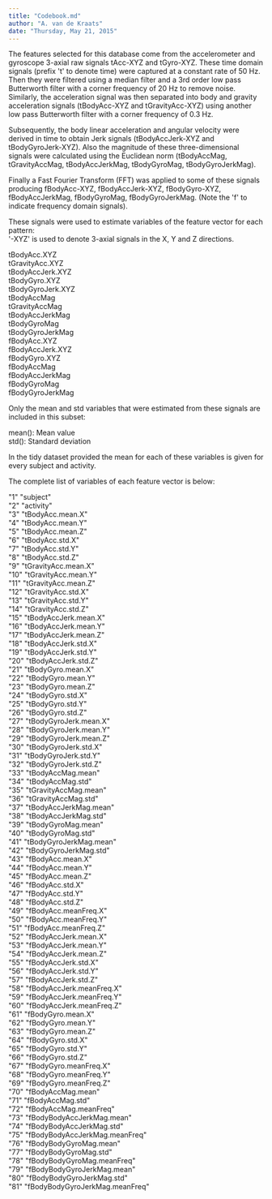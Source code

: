 ```yaml
---
title: "Codebook.md"
author: "A. van de Kraats"
date: "Thursday, May 21, 2015"
---
```


The features selected for this database come from the accelerometer and gyroscope 3-axial raw signals tAcc-XYZ and tGyro-XYZ. These time domain signals (prefix 't' to denote time) were captured at a constant rate of 50 Hz. Then they were filtered using a median filter and a 3rd order low pass Butterworth filter with a corner frequency of 20 Hz to remove noise. Similarly, the acceleration signal was then separated into body and gravity acceleration signals (tBodyAcc-XYZ and tGravityAcc-XYZ) using another low pass Butterworth filter with a corner frequency of 0.3 Hz. 

Subsequently, the body linear acceleration and angular velocity were derived in time to obtain Jerk signals (tBodyAccJerk-XYZ and tBodyGyroJerk-XYZ). Also the magnitude of these three-dimensional signals were calculated using the Euclidean norm (tBodyAccMag, tGravityAccMag, tBodyAccJerkMag, tBodyGyroMag, tBodyGyroJerkMag). 

Finally a Fast Fourier Transform (FFT) was applied to some of these signals producing fBodyAcc-XYZ, fBodyAccJerk-XYZ, fBodyGyro-XYZ, fBodyAccJerkMag, fBodyGyroMag, fBodyGyroJerkMag. (Note the 'f' to indicate frequency domain signals). 

These signals were used to estimate variables of the feature vector for each pattern:<br>
'-XYZ' is used to denote 3-axial signals in the X, Y and Z directions.

tBodyAcc.XYZ<br>
tGravityAcc.XYZ<br>
tBodyAccJerk.XYZ<br>
tBodyGyro.XYZ<br>
tBodyGyroJerk.XYZ<br>
tBodyAccMag<br>
tGravityAccMag<br>
tBodyAccJerkMag<br>
tBodyGyroMag<br>
tBodyGyroJerkMag<br>
fBodyAcc.XYZ<br>
fBodyAccJerk.XYZ<br>
fBodyGyro.XYZ<br>
fBodyAccMag<br>
fBodyAccJerkMag<br>
fBodyGyroMag<br>
fBodyGyroJerkMag<br>

Only the mean and std variables that were estimated from these signals are included in this subset: 

mean(): Mean value<br>
std(): Standard deviation

In the tidy dataset provided the mean for each of these variables is given for every subject and activity.

The complete list of variables of each feature vector is below:

"1" "subject"<br>
"2" "activity"<br>
"3" "tBodyAcc.mean.X"<br>
"4" "tBodyAcc.mean.Y"<br>
"5" "tBodyAcc.mean.Z"<br>
"6" "tBodyAcc.std.X"<br>
"7" "tBodyAcc.std.Y"<br>
"8" "tBodyAcc.std.Z"<br>
"9" "tGravityAcc.mean.X"<br>
"10" "tGravityAcc.mean.Y"<br>
"11" "tGravityAcc.mean.Z"<br>
"12" "tGravityAcc.std.X"<br>
"13" "tGravityAcc.std.Y"<br>
"14" "tGravityAcc.std.Z"<br>
"15" "tBodyAccJerk.mean.X"<br>
"16" "tBodyAccJerk.mean.Y"<br>
"17" "tBodyAccJerk.mean.Z"<br>
"18" "tBodyAccJerk.std.X"<br>
"19" "tBodyAccJerk.std.Y"<br>
"20" "tBodyAccJerk.std.Z"<br>
"21" "tBodyGyro.mean.X"<br>
"22" "tBodyGyro.mean.Y"<br>
"23" "tBodyGyro.mean.Z"<br>
"24" "tBodyGyro.std.X"<br>
"25" "tBodyGyro.std.Y"<br>
"26" "tBodyGyro.std.Z"<br>
"27" "tBodyGyroJerk.mean.X"<br>
"28" "tBodyGyroJerk.mean.Y"<br>
"29" "tBodyGyroJerk.mean.Z"<br>
"30" "tBodyGyroJerk.std.X"<br>
"31" "tBodyGyroJerk.std.Y"<br>
"32" "tBodyGyroJerk.std.Z"<br>
"33" "tBodyAccMag.mean"<br>
"34" "tBodyAccMag.std"<br>
"35" "tGravityAccMag.mean"<br>
"36" "tGravityAccMag.std"<br>
"37" "tBodyAccJerkMag.mean"<br>
"38" "tBodyAccJerkMag.std"<br>
"39" "tBodyGyroMag.mean"<br>
"40" "tBodyGyroMag.std"<br>
"41" "tBodyGyroJerkMag.mean"<br>
"42" "tBodyGyroJerkMag.std"<br>
"43" "fBodyAcc.mean.X"<br>
"44" "fBodyAcc.mean.Y"<br>
"45" "fBodyAcc.mean.Z"<br>
"46" "fBodyAcc.std.X"<br>
"47" "fBodyAcc.std.Y"<br>
"48" "fBodyAcc.std.Z"<br>
"49" "fBodyAcc.meanFreq.X"<br>
"50" "fBodyAcc.meanFreq.Y"<br>
"51" "fBodyAcc.meanFreq.Z"<br>
"52" "fBodyAccJerk.mean.X"<br>
"53" "fBodyAccJerk.mean.Y"<br>
"54" "fBodyAccJerk.mean.Z"<br>
"55" "fBodyAccJerk.std.X"<br>
"56" "fBodyAccJerk.std.Y"<br>
"57" "fBodyAccJerk.std.Z"<br>
"58" "fBodyAccJerk.meanFreq.X"<br>
"59" "fBodyAccJerk.meanFreq.Y"<br>
"60" "fBodyAccJerk.meanFreq.Z"<br>
"61" "fBodyGyro.mean.X"<br>
"62" "fBodyGyro.mean.Y"<br>
"63" "fBodyGyro.mean.Z"<br>
"64" "fBodyGyro.std.X"<br>
"65" "fBodyGyro.std.Y"<br>
"66" "fBodyGyro.std.Z"<br>
"67" "fBodyGyro.meanFreq.X"<br>
"68" "fBodyGyro.meanFreq.Y"<br>
"69" "fBodyGyro.meanFreq.Z"<br>
"70" "fBodyAccMag.mean"<br>
"71" "fBodyAccMag.std"<br>
"72" "fBodyAccMag.meanFreq"<br>
"73" "fBodyBodyAccJerkMag.mean"<br>
"74" "fBodyBodyAccJerkMag.std"<br>
"75" "fBodyBodyAccJerkMag.meanFreq"<br>
"76" "fBodyBodyGyroMag.mean"<br>
"77" "fBodyBodyGyroMag.std"<br>
"78" "fBodyBodyGyroMag.meanFreq"<br>
"79" "fBodyBodyGyroJerkMag.mean"<br>
"80" "fBodyBodyGyroJerkMag.std"<br>
"81" "fBodyBodyGyroJerkMag.meanFreq"<br>
